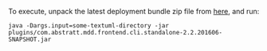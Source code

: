 To execute, unpack the latest deployment bundle zip file from [here](https://repository-textuml.forge.cloudbees.com/snapshot/com/abstratt/mdd/com.abstratt.mdd.frontend.cli.standalone/2.2.201606-SNAPSHOT/), and run:

```
java -Dargs.input=some-textuml-directory -jar plugins/com.abstratt.mdd.frontend.cli.standalone-2.2.201606-SNAPSHOT.jar
```
